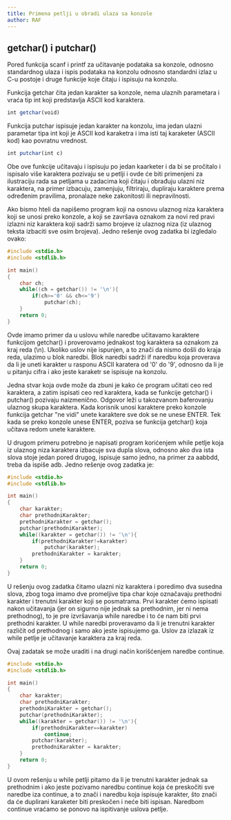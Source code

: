 ```yaml
---
title: Primena petlji u obradi ulaza sa konzole
author: RAF
---
```



## getchar() i putchar()

Pored funkcija scanf i printf za učitavanje podataka sa konzole, odnosno standardnog ulaza i ispis podataka na konzolu odnosno standardni izlaz u C-u postoje i druge funkcije koje čitaju i ispisuju na konzolu. 

Funkcija getchar čita jedan karakter sa konzole, nema ulaznih parametara i vraća tip int koji predstavlja ASCII kod karaktera.

```r
int getchar(void)
``` 

Funkcija putchar ispisuje jedan karakter na konzolu, ima jedan ulazni parametar tipa int koji je ASCII kod karaketra i ima isti taj karaketer (ASCII kod) kao povratnu vrednost. 

```r
int putchar(int c) 
``` 

Obe ove funkcije učitavaju i ispisuju po jedan kaarketer i da bi se pročitalo i ispisalo više karaktera pozivaju se u petlji i ovde će biti primenjeni za ilustraciju rada sa petljama u zadacima koji čitaju i obrađuju ulazni niz karaktera, na primer izbacuju, zamenjuju, filtriraju, dupliraju karaktere prema određenim pravilima, pronalaze neke zakonitosti ili nepravilnosti. 

Ako bismo hteli da napišemo program koji na osnovu ulaznog niza karaktera koji se unosi preko konzole, a koji se završava oznakom za novi red pravi izlazni niz karaktera koji sadrži samo brojeve iz ulaznog niza (iz ulaznog teksta izbaciti sve osim brojeva). Jedno rešenje ovog zadatka bi izgledalo ovako: 

```c
#include <stdio.h>
#include <stdlib.h>

int main()
{
    char ch;
    while((ch = getchar()) != '\n'){
        if(ch>='0' && ch<='9')
            putchar(ch);
    }
    return 0;
}
``` 
Ovde imamo primer da u uslovu while naredbe učitavamo karaktere funkcijom getchar() i proverovamo jednakost tog karaktera sa oznakom za kraj reda (\n). Ukoliko uslov nije ispunjen, a to znači da nismo došli do kraja reda, ulazimo u blok naredbi. Blok naredbi sadrži if naredbu koja proverava da li je uneti karakter u rasponu ASCII karatera od '0' do '9', odnosno da li je u pitanju cifra i ako jeste karaketr se ispisuje na konzolu. 

Jedna stvar koja ovde može da zbuni je kako će program učitati ceo red karaktera, a zatim ispisati ceo red karaktera, kada se funkcije getchar() i putchar() pozivaju naizmenično. Odgovor leži u takozvanom baferovanju ulaznog skupa karaktera. Kada korisnik unosi karaktere preko konzole funkcija getchar "ne vidi" unete karaktere sve dok se ne unese ENTER. Tek kada se preko konzole unese ENTER, poziva se funkcija getchar() koja učitava redom unete karaktere. 

U drugom primeru potrebno je napisati program korićenjem while petlje koja iz ulaznog niza karaktera izbacuje sva dupla slova, odnosno ako dva ista slova stoje jedan pored drugog, ispisuje samo jedno, na primer za aabbdd, treba da ispiše adb. Jedno rešenje ovog zadatka je: 

```c
#include <stdio.h>
#include <stdlib.h>

int main()
{
    char karakter;
    char prethodniKarakter;
    prethodniKarakter = getchar();
    putchar(prethodniKarakter);
    while((karakter = getchar()) != '\n'){
        if(prethodniKarakter!=karakter)
            putchar(karakter);
        prethodniKarakter = karakter;
    }
    return 0;
}
```

U rešenju ovog zadatka čitamo ulazni niz karaktera i poredimo dva susedna slova, zbog toga imamo dve promeljive tipa char koje označavaju prethodni karakter i trenutni karakter koji se posmatrama. Prvi karakter ćemo ispisati nakon učitavanja (jer on sigurno nije jednak sa prethodnim, jer ni nema prethodnog), to je pre izvršavanja while naredbe i to će nam biti prvi prethodni karakter. U while naredbi proveravamo da li je trenutni karakter različit od prethodnog i samo ako jeste ispisujemo ga. Uslov za izlazak iz while petlje je učitavanje karaktera za kraj reda. 

Ovaj zadatak se može uraditi i na drugi način korišćenjem naredbe continue.

```c
#include <stdio.h>
#include <stdlib.h>

int main()
{
    char karakter;
    char prethodniKarakter;
    prethodniKarakter = getchar();
    putchar(prethodniKarakter);
    while((karakter = getchar()) != '\n'){
        if(prethodniKarakter==karakter)
            continue;
        putchar(karakter);
        prethodniKarakter = karakter;
    }
    return 0;
}
```

U ovom rešenju u while petlji pitamo da li je trenutni karakter jednak sa prethodnim i ako jeste pozivamo naredbu continue koja će preskočiti sve naredbe iza continue, a to znači i naredbu koja ispisuje karakter, što znači da će duplirani karaketer biti preskočen i neće biti ispisan. Naredbom continue vraćamo se ponovo na ispitivanje uslova petlje.  


